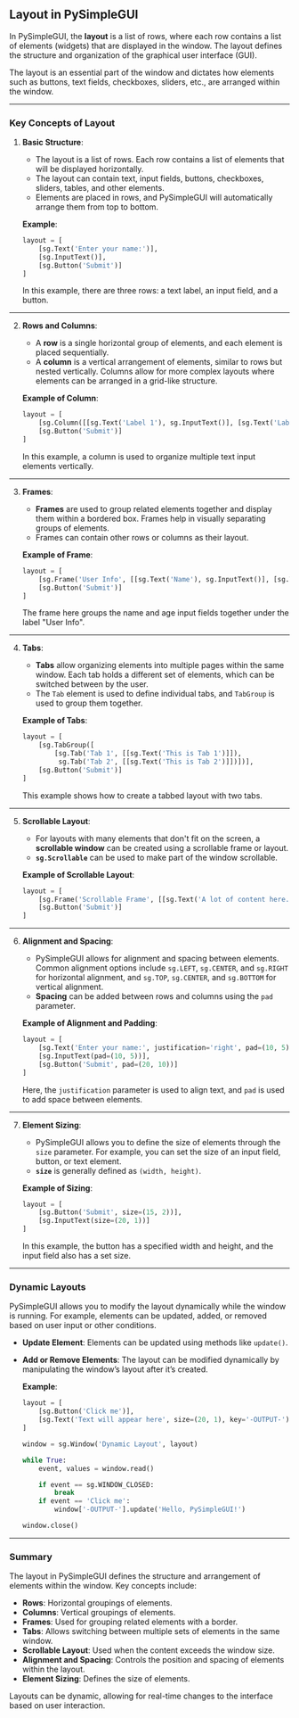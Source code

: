 ## Layout in PySimpleGUI

In PySimpleGUI, the **layout** is a list of rows, where each row contains a list of elements (widgets) that are displayed in the window. The layout defines the structure and organization of the graphical user interface (GUI). 

The layout is an essential part of the window and dictates how elements such as buttons, text fields, checkboxes, sliders, etc., are arranged within the window.

---

### Key Concepts of Layout

1. **Basic Structure**:
   - The layout is a list of rows. Each row contains a list of elements that will be displayed horizontally.
   - The layout can contain text, input fields, buttons, checkboxes, sliders, tables, and other elements.
   - Elements are placed in rows, and PySimpleGUI will automatically arrange them from top to bottom.

   **Example**:
   ```python
   layout = [
       [sg.Text('Enter your name:')],
       [sg.InputText()],
       [sg.Button('Submit')]
   ]
   ```
   In this example, there are three rows: a text label, an input field, and a button.

---

2. **Rows and Columns**:
   - A **row** is a single horizontal group of elements, and each element is placed sequentially.
   - A **column** is a vertical arrangement of elements, similar to rows but nested vertically. Columns allow for more complex layouts where elements can be arranged in a grid-like structure.

   **Example of Column**:
   ```python
   layout = [
       [sg.Column([[sg.Text('Label 1'), sg.InputText()], [sg.Text('Label 2'), sg.InputText()]])],
       [sg.Button('Submit')]
   ]
   ```

   In this example, a column is used to organize multiple text input elements vertically.

---

3. **Frames**:
   - **Frames** are used to group related elements together and display them within a bordered box. Frames help in visually separating groups of elements.
   - Frames can contain other rows or columns as their layout.

   **Example of Frame**:
   ```python
   layout = [
       [sg.Frame('User Info', [[sg.Text('Name'), sg.InputText()], [sg.Text('Age'), sg.InputText()]])],
       [sg.Button('Submit')]
   ]
   ```

   The frame here groups the name and age input fields together under the label "User Info".

---

4. **Tabs**:
   - **Tabs** allow organizing elements into multiple pages within the same window. Each tab holds a different set of elements, which can be switched between by the user.
   - The `Tab` element is used to define individual tabs, and `TabGroup` is used to group them together.

   **Example of Tabs**:
   ```python
   layout = [
       [sg.TabGroup([
           [sg.Tab('Tab 1', [[sg.Text('This is Tab 1')]]),
            sg.Tab('Tab 2', [[sg.Text('This is Tab 2')]])])],
       [sg.Button('Submit')]
   ]
   ```

   This example shows how to create a tabbed layout with two tabs.

---

5. **Scrollable Layout**:
   - For layouts with many elements that don't fit on the screen, a **scrollable window** can be created using a scrollable frame or layout.
   - **`sg.Scrollable`** can be used to make part of the window scrollable.

   **Example of Scrollable Layout**:
   ```python
   layout = [
       [sg.Frame('Scrollable Frame', [[sg.Text('A lot of content here...')]]), sg.Scrollbar()],
       [sg.Button('Submit')]
   ]
   ```

---

6. **Alignment and Spacing**:
   - PySimpleGUI allows for alignment and spacing between elements. Common alignment options include `sg.LEFT`, `sg.CENTER`, and `sg.RIGHT` for horizontal alignment, and `sg.TOP`, `sg.CENTER`, and `sg.BOTTOM` for vertical alignment.
   - **Spacing** can be added between rows and columns using the `pad` parameter.

   **Example of Alignment and Padding**:
   ```python
   layout = [
       [sg.Text('Enter your name:', justification='right', pad=(10, 5))],
       [sg.InputText(pad=(10, 5))],
       [sg.Button('Submit', pad=(20, 10))]
   ]
   ```

   Here, the `justification` parameter is used to align text, and `pad` is used to add space between elements.

---

7. **Element Sizing**:
   - PySimpleGUI allows you to define the size of elements through the `size` parameter. For example, you can set the size of an input field, button, or text element.
   - **`size`** is generally defined as `(width, height)`.

   **Example of Sizing**:
   ```python
   layout = [
       [sg.Button('Submit', size=(15, 2))],
       [sg.InputText(size=(20, 1))]
   ]
   ```

   In this example, the button has a specified width and height, and the input field also has a set size.

---

### Dynamic Layouts

PySimpleGUI allows you to modify the layout dynamically while the window is running. For example, elements can be updated, added, or removed based on user input or other conditions.

- **Update Element**: Elements can be updated using methods like `update()`.
- **Add or Remove Elements**: The layout can be modified dynamically by manipulating the window’s layout after it’s created.

   **Example**:
   ```python
   layout = [
       [sg.Button('Click me')],
       [sg.Text('Text will appear here', size=(20, 1), key='-OUTPUT-')]
   ]

   window = sg.Window('Dynamic Layout', layout)

   while True:
       event, values = window.read()

       if event == sg.WINDOW_CLOSED:
           break
       if event == 'Click me':
           window['-OUTPUT-'].update('Hello, PySimpleGUI!')

   window.close()
   ```

---

### Summary

The layout in PySimpleGUI defines the structure and arrangement of elements within the window. Key concepts include:

- **Rows**: Horizontal groupings of elements.
- **Columns**: Vertical groupings of elements.
- **Frames**: Used for grouping related elements with a border.
- **Tabs**: Allows switching between multiple sets of elements in the same window.
- **Scrollable Layout**: Used when the content exceeds the window size.
- **Alignment and Spacing**: Controls the position and spacing of elements within the layout.
- **Element Sizing**: Defines the size of elements.
  
Layouts can be dynamic, allowing for real-time changes to the interface based on user interaction.